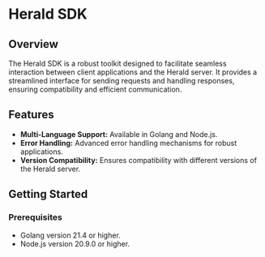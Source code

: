 # Herald SDK

## Overview
The Herald SDK is a robust toolkit designed to facilitate seamless interaction between client applications and the Herald server. It provides a streamlined interface for sending requests and handling responses, ensuring compatibility and efficient communication.

## Features
- **Multi-Language Support:** Available in Golang and Node.js.
- **Error Handling:** Advanced error handling mechanisms for robust applications.
- **Version Compatibility:** Ensures compatibility with different versions of the Herald server.

## Getting Started
### Prerequisites
- Golang version 21.4 or higher.
- Node.js version 20.9.0 or higher.

